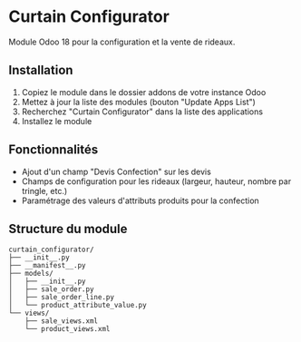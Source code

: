 # Curtain Configurator

Module Odoo 18 pour la configuration et la vente de rideaux.

## Installation

1. Copiez le module dans le dossier addons de votre instance Odoo
2. Mettez à jour la liste des modules (bouton "Update Apps List")
3. Recherchez "Curtain Configurator" dans la liste des applications
4. Installez le module

## Fonctionnalités

- Ajout d'un champ "Devis Confection" sur les devis
- Champs de configuration pour les rideaux (largeur, hauteur, nombre par tringle, etc.)
- Paramétrage des valeurs d'attributs produits pour la confection

## Structure du module

```
curtain_configurator/
├── __init__.py
├── __manifest__.py
├── models/
│   ├── __init__.py
│   ├── sale_order.py
│   ├── sale_order_line.py
│   └── product_attribute_value.py
└── views/
    ├── sale_views.xml
    └── product_views.xml
```
